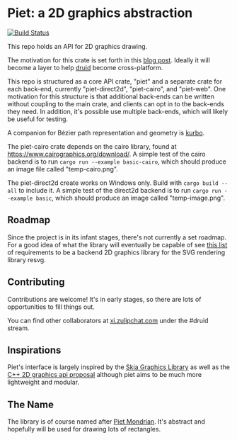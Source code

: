 # Piet: a 2D graphics abstraction
[![Build Status](https://travis-ci.com/linebender/piet.svg?branch=master)](https://travis-ci.com/linebender/piet)

This repo holds an API for 2D graphics drawing.

The motivation for this crate is set forth in this [blog post]. Ideally it will become a layer to help [druid] become cross-platform.

This repo is structured as a core API crate, "piet" and a separate crate for each back-end, currently "piet-direct2d", "piet-cairo", and "piet-web". One motivation for this structure is that additional back-ends can be written without coupling to the main crate, and clients can opt in to the back-ends they need. In addition, it's possible use multiple back-ends, which will likely be useful for testing.

A companion for Bézier path representation and geometry is [kurbo].

The piet-cairo crate depends on the cairo library, found at
https://www.cairographics.org/download/.  A simple test of the cairo
backend is to run `cargo run --example basic-cairo`, which should
produce an image file called "temp-cairo.png".

The piet-direct2d create works on Windows only.  Build with `cargo
build --all` to include it.  A simple test of the direct2d backend is
to run `cargo run --example basic`, which should produce an image
called "temp-image.png".

## Roadmap

Since the project is in its infant stages, there's not currently a set roadmap. For a good idea of what the library will eventually be capable of see [this list][resvg backend requirements] of requirements to be a backend 2D graphics library for the SVG rendering library resvg.

## Contributing

Contributions are welcome! It's in early stages, so there are lots of opportunities to fill things out.

You can find other collaborators at [xi.zulipchat.com][zulip] under the #druid stream.

## Inspirations

Piet's interface is largely inspired by the [Skia Graphics Library] as well as the [C++ 2D graphics api proposal] although piet aims to be much more lightweight and modular.

## The Name

The library is of course named after [Piet Mondrian]. It's abstract and hopefully will be used for drawing lots of rectangles.

[blog post]: https://raphlinus.github.io/rust/graphics/2018/10/11/2d-graphics.html
[druid]: https://github.com/xi-editor/druid
[kurbo]: https://github.com/linebender/kurbo
[resvg backend requirements]: https://github.com/RazrFalcon/resvg/blob/master/docs/backend_requirements.md
[zulip]: https://xi.zulipchat.com
[Skia Graphics Library]: https://skia.org
[C++ 2D graphics api proposal]: http://www.open-std.org/jtc1/sc22/wg21/docs/papers/2018/p0267r8.pdf
[Piet Mondrian]: https://en.wikipedia.org/wiki/Piet_Mondrian
